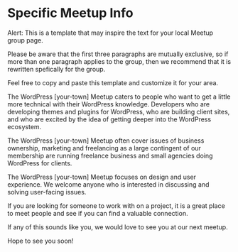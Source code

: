 # Specific Meetup Info

Alert: This is a template that may inspire the text for your local Meetup group page.

Please be aware that the first three paragraphs are mutually exclusive, so if more than one paragraph applies to the group, then we recommend that it is rewritten spefically for the group.

Feel free to copy and paste this template and customize it for your area.

The WordPress \[your-town\] Meetup caters to people who want to get a little more technical with their WordPress knowledge. Developers who are developing themes and plugins for WordPress, who are building client sites, and who are excited by the idea of getting deeper into the WordPress ecosystem.

The WordPress \[your-town\] Meetup often cover issues of business ownership, marketing and freelancing as a large contingent of our membership are running freelance business and small agencies doing WordPress for clients.

The WordPress \[your-town\] Meetup focuses on design and user experience. We welcome anyone who is interested in discussing and solving user-facing issues.

If you are looking for someone to work with on a project, it is a great place to meet people and see if you can find a valuable connection.

If any of this sounds like you, we would love to see you at our next meetup.

Hope to see you soon!
